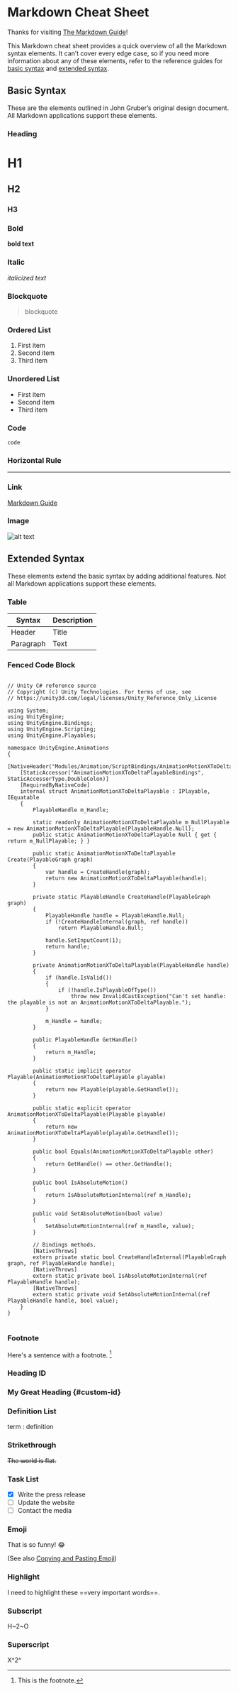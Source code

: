 # Markdown Cheat Sheet

Thanks for visiting [The Markdown Guide](https://www.markdownguide.org)!

This Markdown cheat sheet provides a quick overview of all the Markdown syntax elements. It can’t cover every edge case, so if you need more information about any of these elements, refer to the reference guides for [basic syntax](https://www.markdownguide.org/basic-syntax) and [extended syntax](https://www.markdownguide.org/extended-syntax).

## Basic Syntax

These are the elements outlined in John Gruber’s original design document. All Markdown applications support these elements.

### Heading

# H1
## H2
### H3

### Bold

**bold text**

### Italic

*italicized text*

### Blockquote

> blockquote

### Ordered List

1. First item
2. Second item
3. Third item

### Unordered List

- First item
- Second item
- Third item

### Code

`code`

### Horizontal Rule

---

### Link

[Markdown Guide](https://www.markdownguide.org)

### Image

![alt text](https://www.markdownguide.org/assets/images/tux.png)

## Extended Syntax

These elements extend the basic syntax by adding additional features. Not all Markdown applications support these elements.

### Table

| Syntax | Description |
| ----------- | ----------- |
| Header | Title |
| Paragraph | Text |

### Fenced Code Block

<pre>
<code class="prettyprint prettyprinted" data-input-id="text-to-copy-3">
// Unity C# reference source
// Copyright (c) Unity Technologies. For terms of use, see
// https://unity3d.com/legal/licenses/Unity_Reference_Only_License

using System;
using UnityEngine;
using UnityEngine.Bindings;
using UnityEngine.Scripting;
using UnityEngine.Playables;

namespace UnityEngine.Animations
{
    [NativeHeader("Modules/Animation/ScriptBindings/AnimationMotionXToDeltaPlayable.bindings.h")]
    [StaticAccessor("AnimationMotionXToDeltaPlayableBindings", StaticAccessorType.DoubleColon)]
    [RequiredByNativeCode]
    internal struct AnimationMotionXToDeltaPlayable : IPlayable, IEquatable<AnimationMotionXToDeltaPlayable>
    {
        PlayableHandle m_Handle;

        static readonly AnimationMotionXToDeltaPlayable m_NullPlayable = new AnimationMotionXToDeltaPlayable(PlayableHandle.Null);
        public static AnimationMotionXToDeltaPlayable Null { get { return m_NullPlayable; } }

        public static AnimationMotionXToDeltaPlayable Create(PlayableGraph graph)
        {
            var handle = CreateHandle(graph);
            return new AnimationMotionXToDeltaPlayable(handle);
        }

        private static PlayableHandle CreateHandle(PlayableGraph graph)
        {
            PlayableHandle handle = PlayableHandle.Null;
            if (!CreateHandleInternal(graph, ref handle))
                return PlayableHandle.Null;

            handle.SetInputCount(1);
            return handle;
        }

        private AnimationMotionXToDeltaPlayable(PlayableHandle handle)
        {
            if (handle.IsValid())
            {
                if (!handle.IsPlayableOfType<AnimationMotionXToDeltaPlayable>())
                    throw new InvalidCastException("Can't set handle: the playable is not an AnimationMotionXToDeltaPlayable.");
            }

            m_Handle = handle;
        }

        public PlayableHandle GetHandle()
        {
            return m_Handle;
        }

        public static implicit operator Playable(AnimationMotionXToDeltaPlayable playable)
        {
            return new Playable(playable.GetHandle());
        }

        public static explicit operator AnimationMotionXToDeltaPlayable(Playable playable)
        {
            return new AnimationMotionXToDeltaPlayable(playable.GetHandle());
        }

        public bool Equals(AnimationMotionXToDeltaPlayable other)
        {
            return GetHandle() == other.GetHandle();
        }

        public bool IsAbsoluteMotion()
        {
            return IsAbsoluteMotionInternal(ref m_Handle);
        }

        public void SetAbsoluteMotion(bool value)
        {
            SetAbsoluteMotionInternal(ref m_Handle, value);
        }

        // Bindings methods.
        [NativeThrows]
        extern private static bool CreateHandleInternal(PlayableGraph graph, ref PlayableHandle handle);
        [NativeThrows]
        extern static private bool IsAbsoluteMotionInternal(ref PlayableHandle handle);
        [NativeThrows]
        extern static private void SetAbsoluteMotionInternal(ref PlayableHandle handle, bool value);
    }
}
</code>
</pre>

### Footnote

Here's a sentence with a footnote. [^1]

[^1]: This is the footnote.

### Heading ID

### My Great Heading {#custom-id}

### Definition List

term
: definition

### Strikethrough

~~The world is flat.~~

### Task List

- [x] Write the press release
- [ ] Update the website
- [ ] Contact the media

### Emoji

That is so funny! :joy:

(See also [Copying and Pasting Emoji](https://www.markdownguide.org/extended-syntax/#copying-and-pasting-emoji))

### Highlight

I need to highlight these ==very important words==.

### Subscript

H~2~O

### Superscript

X^2^
